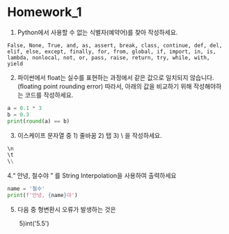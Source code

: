 # Homework_1

1. Python에서 사용할 수 없는 식별자(예약어)를 찾아 작성하세요.

```
False, None, True, and, as, assert, break, class, continue, def, del, elif, else, except, finally, for, from, global, if, import, in, is, lambda, nonlocal, not, or, pass, raise, return, try, while, with, yield
```

2.  파이썬에서 float는 실수를 표현하는 과정에서 같은 값으로 일치되지 않습니다. (floating point rounding error) 따라서, 아래의 값을 비교하기 위해 작성해야하는 코드를 작성하세요.

```python
a = 0.1 * 3
b = 0.3
print(round(a) == b)
```



3. 이스케이프 문자열 중 1) 줄바꿈 2) 탭 3) \ 을 작성하세요.

```python
\n
\t
\\
```



4.“ 안녕, 철수야 ” 를 String Interpolation을 사용하여 출력하세요

```python
name = '철수'
print(f'안녕, {name}야')
```



5. 다음 중 형변환시 오류가 발생하는 것은

   ​		5)int('5.5')







#